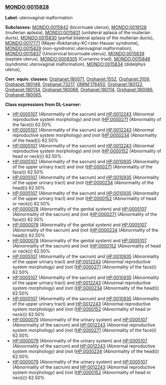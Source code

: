
### [MONDO:0015828](http://purl.obolibrary.org/obo/MONDO_0015828)
**Label:** uterovaginal malformation

**Subclasses:** [MONDO:0015842](http://purl.obolibrary.org/obo/MONDO_0015842) (bicornuate uterus), [MONDO:0019128](http://purl.obolibrary.org/obo/MONDO_0019128) (mullerian aplasia), [MONDO:0015831](http://purl.obolibrary.org/obo/MONDO_0015831) (unilateral aplasia of the mullerian ducts), [MONDO:0015830](http://purl.obolibrary.org/obo/MONDO_0015830) (partial bilateral aplasia of the mullerian ducts), [MONDO:0017771](http://purl.obolibrary.org/obo/MONDO_0017771) (Mayer-Rokitansky-KC<ster-Hauser syndrome), [MONDO:0015829](http://purl.obolibrary.org/obo/MONDO_0015829) (non-syndromic uterovaginal malformation), [MONDO:0015837](http://purl.obolibrary.org/obo/MONDO_0015837) (Unicervical bicornuate uterus), [MONDO:0015839](http://purl.obolibrary.org/obo/MONDO_0015839) (septate uterus), [MONDO:0008305](http://purl.obolibrary.org/obo/MONDO_0008305) (Currarino triad), [MONDO:0015846](http://purl.obolibrary.org/obo/MONDO_0015846) (syndromic uterovaginal malformation), [MONDO:0015834](http://purl.obolibrary.org/obo/MONDO_0015834) (didelphys uterus), 

**Corr. equiv. classes:** [Orphanet:180071](http://www.orpha.net/ORDO/Orphanet_180071), [Orphanet:1552](http://www.orpha.net/ORDO/Orphanet_1552), [Orphanet:3109](http://www.orpha.net/ORDO/Orphanet_3109), [Orphanet:180148](http://www.orpha.net/ORDO/Orphanet_180148), [Orphanet:73217](http://www.orpha.net/ORDO/Orphanet_73217), [OMIM:176450](http://purl.obolibrary.org/obo/OMIM_176450), [Orphanet:180122](http://www.orpha.net/ORDO/Orphanet_180122), [Orphanet:180134](http://www.orpha.net/ORDO/Orphanet_180134), [Orphanet:180068](http://www.orpha.net/ORDO/Orphanet_180068), [Orphanet:180114](http://www.orpha.net/ORDO/Orphanet_180114), [Orphanet:180086](http://www.orpha.net/ORDO/Orphanet_180086), [Orphanet:180065](http://www.orpha.net/ORDO/Orphanet_180065), 

**Class expressions from DL-Learner:**

- [HP:0005107](http://purl.obolibrary.org/obo/HP_0005107) (Abnormality of the sacrum) and [HP:0012243](http://purl.obolibrary.org/obo/HP_0012243) (Abnormal reproductive system morphology) and (not ([HP:0000271](http://purl.obolibrary.org/obo/HP_0000271) (Abnormality of the face))) 62.50%
- [HP:0005107](http://purl.obolibrary.org/obo/HP_0005107) (Abnormality of the sacrum) and [HP:0012243](http://purl.obolibrary.org/obo/HP_0012243) (Abnormal reproductive system morphology) and (not ([HP:0000234](http://purl.obolibrary.org/obo/HP_0000234) (Abnormality of the head))) 62.50%
- [HP:0005107](http://purl.obolibrary.org/obo/HP_0005107) (Abnormality of the sacrum) and [HP:0012243](http://purl.obolibrary.org/obo/HP_0012243) (Abnormal reproductive system morphology) and (not ([HP:0000152](http://purl.obolibrary.org/obo/HP_0000152) (Abnormality of head or neck))) 62.50%
- [HP:0005107](http://purl.obolibrary.org/obo/HP_0005107) (Abnormality of the sacrum) and [HP:0010935](http://purl.obolibrary.org/obo/HP_0010935) (Abnormality of the upper urinary tract) and (not ([HP:0000271](http://purl.obolibrary.org/obo/HP_0000271) (Abnormality of the face))) 62.50%
- [HP:0005107](http://purl.obolibrary.org/obo/HP_0005107) (Abnormality of the sacrum) and [HP:0010935](http://purl.obolibrary.org/obo/HP_0010935) (Abnormality of the upper urinary tract) and (not ([HP:0000234](http://purl.obolibrary.org/obo/HP_0000234) (Abnormality of the head))) 62.50%
- [HP:0005107](http://purl.obolibrary.org/obo/HP_0005107) (Abnormality of the sacrum) and [HP:0010935](http://purl.obolibrary.org/obo/HP_0010935) (Abnormality of the upper urinary tract) and (not ([HP:0000152](http://purl.obolibrary.org/obo/HP_0000152) (Abnormality of head or neck))) 62.50%
- [HP:0000078](http://purl.obolibrary.org/obo/HP_0000078) (Abnormality of the genital system) and [HP:0005107](http://purl.obolibrary.org/obo/HP_0005107) (Abnormality of the sacrum) and (not ([HP:0000271](http://purl.obolibrary.org/obo/HP_0000271) (Abnormality of the face))) 62.50%
- [HP:0000078](http://purl.obolibrary.org/obo/HP_0000078) (Abnormality of the genital system) and [HP:0005107](http://purl.obolibrary.org/obo/HP_0005107) (Abnormality of the sacrum) and (not ([HP:0000234](http://purl.obolibrary.org/obo/HP_0000234) (Abnormality of the head))) 62.50%
- [HP:0000078](http://purl.obolibrary.org/obo/HP_0000078) (Abnormality of the genital system) and [HP:0005107](http://purl.obolibrary.org/obo/HP_0005107) (Abnormality of the sacrum) and (not ([HP:0000152](http://purl.obolibrary.org/obo/HP_0000152) (Abnormality of head or neck))) 62.50%
- [HP:0005107](http://purl.obolibrary.org/obo/HP_0005107) (Abnormality of the sacrum) and [HP:0010935](http://purl.obolibrary.org/obo/HP_0010935) (Abnormality of the upper urinary tract) and [HP:0012243](http://purl.obolibrary.org/obo/HP_0012243) (Abnormal reproductive system morphology) and (not ([HP:0000271](http://purl.obolibrary.org/obo/HP_0000271) (Abnormality of the face))) 62.50%
- [HP:0005107](http://purl.obolibrary.org/obo/HP_0005107) (Abnormality of the sacrum) and [HP:0010935](http://purl.obolibrary.org/obo/HP_0010935) (Abnormality of the upper urinary tract) and [HP:0012243](http://purl.obolibrary.org/obo/HP_0012243) (Abnormal reproductive system morphology) and (not ([HP:0000234](http://purl.obolibrary.org/obo/HP_0000234) (Abnormality of the head))) 62.50%
- [HP:0005107](http://purl.obolibrary.org/obo/HP_0005107) (Abnormality of the sacrum) and [HP:0010935](http://purl.obolibrary.org/obo/HP_0010935) (Abnormality of the upper urinary tract) and [HP:0012243](http://purl.obolibrary.org/obo/HP_0012243) (Abnormal reproductive system morphology) and (not ([HP:0000152](http://purl.obolibrary.org/obo/HP_0000152) (Abnormality of head or neck))) 62.50%
- [HP:0000079](http://purl.obolibrary.org/obo/HP_0000079) (Abnormality of the urinary system) and [HP:0005107](http://purl.obolibrary.org/obo/HP_0005107) (Abnormality of the sacrum) and [HP:0012243](http://purl.obolibrary.org/obo/HP_0012243) (Abnormal reproductive system morphology) and (not ([HP:0000271](http://purl.obolibrary.org/obo/HP_0000271) (Abnormality of the face))) 62.50%
- [HP:0000079](http://purl.obolibrary.org/obo/HP_0000079) (Abnormality of the urinary system) and [HP:0005107](http://purl.obolibrary.org/obo/HP_0005107) (Abnormality of the sacrum) and [HP:0012243](http://purl.obolibrary.org/obo/HP_0012243) (Abnormal reproductive system morphology) and (not ([HP:0000234](http://purl.obolibrary.org/obo/HP_0000234) (Abnormality of the head))) 62.50%
- [HP:0000079](http://purl.obolibrary.org/obo/HP_0000079) (Abnormality of the urinary system) and [HP:0005107](http://purl.obolibrary.org/obo/HP_0005107) (Abnormality of the sacrum) and [HP:0012243](http://purl.obolibrary.org/obo/HP_0012243) (Abnormal reproductive system morphology) and (not ([HP:0000152](http://purl.obolibrary.org/obo/HP_0000152) (Abnormality of head or neck))) 62.50%


